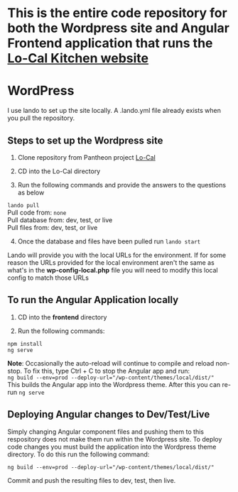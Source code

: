 # This is the entire code repository for both the Wordpress site and Angular Frontend application that runs the [Lo-Cal Kitchen website](https://www.lo-calkitchen.com)

# WordPress

I use lando to set up the site locally. A .lando.yml file already exists when you pull the repository.

## Steps to set up the Wordpress site

1. Clone repository from Pantheon project [Lo-Cal](https://dashboard.pantheon.io/sites/8645f154-c3a6-4a8c-b026-286e0cb3166d#dev/code)

2. CD into the Lo-Cal directory

3. Run the following commands and provide the answers to the questions as below

`lando pull`  
Pull code from: `none`  
Pull database from: dev, test, or live  
Pull files from: dev, test, or live  

4. Once the database and files have been pulled run `lando start`

Lando will provide you with the local URLs for the environment. If for some reason the URLs provided for the local environment aren't the same as what's in the **wp-config-local.php** file you will need to modify this local config to match those URLs

## To run the Angular Application locally

1. CD into the **frontend** directory

2. Run the following commands:

`npm install`  
`ng serve`

**Note**: Occasionally the auto-reload will continue to compile and reload non-stop. To fix this, type Ctrl + C to stop the Angular app and run:  
`ng build --env=prod --deploy-url="/wp-content/themes/local/dist/"`  
This builds the Angular app into the Wordpress theme. After this you can re-run `ng serve`

## Deploying Angular changes to Dev/Test/Live

Simply changing Angular component files and pushing them to this respository does not make them run within the Wordpress site. To deploy code changes you must build the application into the Wordpress theme directory. To do this run the following command:  

`ng build --env=prod --deploy-url="/wp-content/themes/local/dist/"`  

Commit and push the resulting files to dev, test, then live.